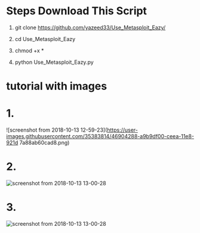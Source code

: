 # Steps Download This Script

1. git clone https://github.com/yazeed33/Use_Metasploit_Eazy/

2. cd Use_Metasploit_Eazy 

3. chmod +x *

4. python Use_Metasploit_Eazy.py

# tutorial with images

# 1.
![screenshot from 2018-10-13 12-59-23](https://user-images.githubusercontent.com/35383814/46904288-a9b9df00-ceea-11e8-921d
7a88ab60cad8.png)
# 2.
![screenshot from 2018-10-13 13-00-28](https://user-images.githubusercontent.com/35383814/46904340-2f3d8f00-ceeb-11e8-8b33-4fd92c027c87.png)

# 3.

![screenshot from 2018-10-13 13-00-28](https://user-images.githubusercontent.com/35383814/46904785-4f248100-cef2-11e8-828f-df6c38ad4047.png)
